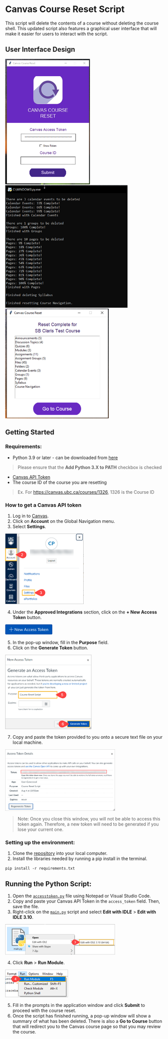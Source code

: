 # Canvas Course Reset Script
 
This script will delete the contents of a course without deleting the course shell. This updated script also features a graphical user interface that will make it easier for users to interact with the script. 

## User Interface Design
<p align="left">
<img src="https://github.com/ckpaz12/readme-images/blob/main/artsisit/main-window.png" alt="Start Window" width="270"/>
<img src="https://github.com/ckpaz12/readme-images/blob/main/artsisit/progress-terminal.png" alt="Progress Window" width="390"/>
<img src="https://github.com/ckpaz12/readme-images/blob/main/artsisit/completion-window.png" alt="Summary Window" width="330"/>
</p>


## Getting Started

### Requirements:
- Python 3.9 or later - can be downloaded from [here](https://www.python.org/getit/)

> Please ensure that the **Add Python 3.X to PATH**	checkbox is checked

- [Canvas API Token](https://learninganalytics.ubc.ca/for-students/canvas-api/)
- The course ID of the course you are resetting
> Ex. For https://canvas.ubc.ca/courses/1326, 1326 is the Course ID

### How to get a Canvas API token
1. Log in to [Canvas](https://canvas.ubc.ca).
2. Click on **Account** on the Global Navigation menu.
3. Select **Settings**. 

<img src="https://github.com/ckpaz12/readme-images/blob/main/artsisit/canvas_settings.png" alt="Steps 2 and 3 on how to get a Canvas API token" width="250"/>

4. Under the **Approved Integrations** section, click on the **+ New Access Token** button.

<img src="https://github.com/jguarin16/screenshots/blob/master/access_token_button.png" alt="New Access Token button" width="150"/>

5. In the pop-up window, fill in the **Purpose** field.
6. Click on the **Generate Token** button. 

<img src="https://github.com/ckpaz12/readme-images/blob/main/artsisit/access_token.png" alt="Steps 5 and 6 on how to get a Canvas API token" width="275"/>

7. Copy and paste the token provided to you onto a secure text file on your local machine. 

<img src="https://github.com/ckpaz12/readme-images/blob/main/artsisit/token_details.png" alt="Access Token Details" width="350"/>

> Note: Once you close this window, you will not be able to access this token again. Therefore, a new token will need to be generated if you lose your current one.

### Setting up the environment:
1. Clone the [repository](https://github.com/ubccapico/course-reset-script/archive/refs/heads/master.zip) into your local computer.
2. Install the libraries needed by running a pip install in the terminal.

```
pip install -r requirements.txt
```

## Running the Python Script:
1. Open the [`accesstoken.py`](https://github.com/ubccapico/course-reset-script/blob/with-gui/accesstoken.py) file using Notepad or Visual Studio Code. 
2. Copy and paste your Canvas API Token in the `access_token` field. Then, save the file.
3. Right-click on the [`main.py`](https://github.com/ubccapico/course-reset-script/blob/with-gui/main.py) script and select **Edit with IDLE** > **Edit with IDLE 3.10**.

<img src="https://github.com/ckpaz12/readme-images/blob/main/artsisit/edit_with_IDLE.png" alt="Step 3 on how to Run the Python Script" width="350"/>

4. Click **Run** > **Run Module**.

<img src="https://github.com/ckpaz12/readme-images/blob/main/artsisit/run_module.png" alt="Step 4 on how to Run the Python Script" width="200"/>

5. Fill in the prompts in the application window and click **Submit** to proceed with the course reset.
6. Once the script has finished running, a pop-up window will show a summary of what has been deleted. There is also a **Go to Course** button that will redirect you to the Canvas course page so that you may review the course.
